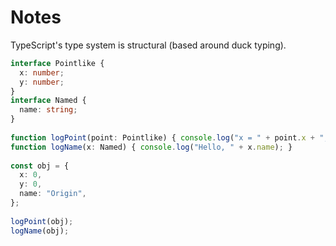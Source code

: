 # Notes

TypeScript's type system is structural (based around duck typing).

```typescript
interface Pointlike {
  x: number;
  y: number;
}
interface Named {
  name: string;
}
 
function logPoint(point: Pointlike) { console.log("x = " + point.x + ", y = " + point.y); }
function logName(x: Named) { console.log("Hello, " + x.name); }
 
const obj = {
  x: 0,
  y: 0,
  name: "Origin",
};
 
logPoint(obj);
logName(obj);
```